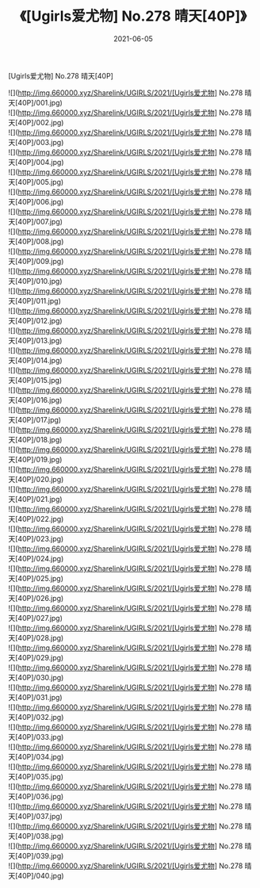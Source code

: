 ﻿---
layout: post
title:  《[Ugirls爱尤物] No.278 晴天[40P]》
date:   2021-06-05
img: http://img.660000.xyz/Sharelink/UGIRLS/2021/[Ugirls爱尤物] No.278 晴天[40P]/000.jpg
categories: [美女, 清纯, 唯美]
---

[Ugirls爱尤物] No.278 晴天[40P]

  ![](http://img.660000.xyz/Sharelink/UGIRLS/2021/[Ugirls爱尤物] No.278 晴天[40P]/001.jpg) <br> ![](http://img.660000.xyz/Sharelink/UGIRLS/2021/[Ugirls爱尤物] No.278 晴天[40P]/002.jpg) <br> ![](http://img.660000.xyz/Sharelink/UGIRLS/2021/[Ugirls爱尤物] No.278 晴天[40P]/003.jpg) <br> ![](http://img.660000.xyz/Sharelink/UGIRLS/2021/[Ugirls爱尤物] No.278 晴天[40P]/004.jpg) <br> ![](http://img.660000.xyz/Sharelink/UGIRLS/2021/[Ugirls爱尤物] No.278 晴天[40P]/005.jpg) <br> ![](http://img.660000.xyz/Sharelink/UGIRLS/2021/[Ugirls爱尤物] No.278 晴天[40P]/006.jpg) <br> ![](http://img.660000.xyz/Sharelink/UGIRLS/2021/[Ugirls爱尤物] No.278 晴天[40P]/007.jpg) <br> ![](http://img.660000.xyz/Sharelink/UGIRLS/2021/[Ugirls爱尤物] No.278 晴天[40P]/008.jpg) <br> ![](http://img.660000.xyz/Sharelink/UGIRLS/2021/[Ugirls爱尤物] No.278 晴天[40P]/009.jpg) <br> ![](http://img.660000.xyz/Sharelink/UGIRLS/2021/[Ugirls爱尤物] No.278 晴天[40P]/010.jpg) <br> ![](http://img.660000.xyz/Sharelink/UGIRLS/2021/[Ugirls爱尤物] No.278 晴天[40P]/011.jpg) <br> ![](http://img.660000.xyz/Sharelink/UGIRLS/2021/[Ugirls爱尤物] No.278 晴天[40P]/012.jpg) <br> ![](http://img.660000.xyz/Sharelink/UGIRLS/2021/[Ugirls爱尤物] No.278 晴天[40P]/013.jpg) <br> ![](http://img.660000.xyz/Sharelink/UGIRLS/2021/[Ugirls爱尤物] No.278 晴天[40P]/014.jpg) <br> ![](http://img.660000.xyz/Sharelink/UGIRLS/2021/[Ugirls爱尤物] No.278 晴天[40P]/015.jpg) <br> ![](http://img.660000.xyz/Sharelink/UGIRLS/2021/[Ugirls爱尤物] No.278 晴天[40P]/016.jpg) <br> ![](http://img.660000.xyz/Sharelink/UGIRLS/2021/[Ugirls爱尤物] No.278 晴天[40P]/017.jpg) <br> ![](http://img.660000.xyz/Sharelink/UGIRLS/2021/[Ugirls爱尤物] No.278 晴天[40P]/018.jpg) <br> ![](http://img.660000.xyz/Sharelink/UGIRLS/2021/[Ugirls爱尤物] No.278 晴天[40P]/019.jpg) <br> ![](http://img.660000.xyz/Sharelink/UGIRLS/2021/[Ugirls爱尤物] No.278 晴天[40P]/020.jpg) <br> ![](http://img.660000.xyz/Sharelink/UGIRLS/2021/[Ugirls爱尤物] No.278 晴天[40P]/021.jpg) <br> ![](http://img.660000.xyz/Sharelink/UGIRLS/2021/[Ugirls爱尤物] No.278 晴天[40P]/022.jpg) <br> ![](http://img.660000.xyz/Sharelink/UGIRLS/2021/[Ugirls爱尤物] No.278 晴天[40P]/023.jpg) <br> ![](http://img.660000.xyz/Sharelink/UGIRLS/2021/[Ugirls爱尤物] No.278 晴天[40P]/024.jpg) <br> ![](http://img.660000.xyz/Sharelink/UGIRLS/2021/[Ugirls爱尤物] No.278 晴天[40P]/025.jpg) <br> ![](http://img.660000.xyz/Sharelink/UGIRLS/2021/[Ugirls爱尤物] No.278 晴天[40P]/026.jpg) <br> ![](http://img.660000.xyz/Sharelink/UGIRLS/2021/[Ugirls爱尤物] No.278 晴天[40P]/027.jpg) <br> ![](http://img.660000.xyz/Sharelink/UGIRLS/2021/[Ugirls爱尤物] No.278 晴天[40P]/028.jpg) <br> ![](http://img.660000.xyz/Sharelink/UGIRLS/2021/[Ugirls爱尤物] No.278 晴天[40P]/029.jpg) <br> ![](http://img.660000.xyz/Sharelink/UGIRLS/2021/[Ugirls爱尤物] No.278 晴天[40P]/030.jpg) <br> ![](http://img.660000.xyz/Sharelink/UGIRLS/2021/[Ugirls爱尤物] No.278 晴天[40P]/031.jpg) <br> ![](http://img.660000.xyz/Sharelink/UGIRLS/2021/[Ugirls爱尤物] No.278 晴天[40P]/032.jpg) <br> ![](http://img.660000.xyz/Sharelink/UGIRLS/2021/[Ugirls爱尤物] No.278 晴天[40P]/033.jpg) <br> ![](http://img.660000.xyz/Sharelink/UGIRLS/2021/[Ugirls爱尤物] No.278 晴天[40P]/034.jpg) <br> ![](http://img.660000.xyz/Sharelink/UGIRLS/2021/[Ugirls爱尤物] No.278 晴天[40P]/035.jpg) <br> ![](http://img.660000.xyz/Sharelink/UGIRLS/2021/[Ugirls爱尤物] No.278 晴天[40P]/036.jpg) <br> ![](http://img.660000.xyz/Sharelink/UGIRLS/2021/[Ugirls爱尤物] No.278 晴天[40P]/037.jpg) <br> ![](http://img.660000.xyz/Sharelink/UGIRLS/2021/[Ugirls爱尤物] No.278 晴天[40P]/038.jpg) <br> ![](http://img.660000.xyz/Sharelink/UGIRLS/2021/[Ugirls爱尤物] No.278 晴天[40P]/039.jpg) <br> ![](http://img.660000.xyz/Sharelink/UGIRLS/2021/[Ugirls爱尤物] No.278 晴天[40P]/040.jpg) <br>